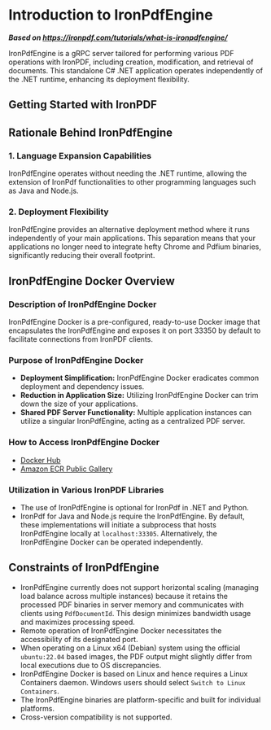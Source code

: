 # Introduction to IronPdfEngine

***Based on <https://ironpdf.com/tutorials/what-is-ironpdfengine/>***


IronPdfEngine is a gRPC server tailored for performing various PDF operations with IronPDF, including creation, modification, and retrieval of documents. This standalone C# .NET application operates independently of the .NET runtime, enhancing its deployment flexibility.

## Getting Started with IronPDF

## Rationale Behind IronPdfEngine

### 1. Language Expansion Capabilities

IronPdfEngine operates without needing the .NET runtime, allowing the extension of IronPdf functionalities to other programming languages such as Java and Node.js.

### 2. Deployment Flexibility

IronPdfEngine provides an alternative deployment method where it runs independently of your main applications. This separation means that your applications no longer need to integrate hefty Chrome and Pdfium binaries, significantly reducing their overall footprint.

## IronPdfEngine Docker Overview

### Description of IronPdfEngine Docker

IronPdfEngine Docker is a pre-configured, ready-to-use Docker image that encapsulates the IronPdfEngine and exposes it on port 33350 by default to facilitate connections from IronPDF clients.

### Purpose of IronPdfEngine Docker

- **Deployment Simplification:** IronPdfEngine Docker eradicates common deployment and dependency issues.
- **Reduction in Application Size:** Utilizing IronPdfEngine Docker can trim down the size of your applications.
- **Shared PDF Server Functionality:** Multiple application instances can utilize a singular IronPdfEngine, acting as a centralized PDF server.

### How to Access IronPdfEngine Docker

- [Docker Hub](https://hub.docker.com/r/ironsoftwareofficial/ironpdfengine)
- [Amazon ECR Public Gallery](https://gallery.ecr.aws/v1m9w8y1/ironpdfengine)

### Utilization in Various IronPDF Libraries

- The use of IronPdfEngine is optional for IronPdf in .NET and Python.
- IronPdf for Java and Node.js require the IronPdfEngine. By default, these implementations will initiate a subprocess that hosts IronPdfEngine locally at `localhost:33305`. Alternatively, the IronPdfEngine Docker can be operated independently.

## Constraints of IronPdfEngine

- IronPdfEngine currently does not support horizontal scaling (managing load balance across multiple instances) because it retains the processed PDF binaries in server memory and communicates with clients using `PdfDocumentId`. This design minimizes bandwidth usage and maximizes processing speed.
- Remote operation of IronPdfEngine Docker necessitates the accessibility of its designated port.
- When operating on a Linux x64 (Debian) system using the official `ubuntu:22.04` based images, the PDF output might slightly differ from local executions due to OS discrepancies.
- IronPdfEngine Docker is based on Linux and hence requires a Linux Containers daemon. Windows users should select `Switch to Linux Containers`.
- The IronPdfEngine binaries are platform-specific and built for individual platforms.
- Cross-version compatibility is not supported.